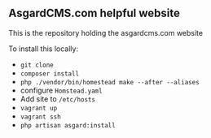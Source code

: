 ## AsgardCMS.com helpful website

This is the repository holding the asgardcms.com website

To install this locally:

- `git clone`
- `composer install`
- `php ./vendor/bin/homestead make --after --aliases`
- configure `Homstead.yaml`
- Add site to `/etc/hosts`
- `vagrant up`
- `vagrant ssh`
- `php artisan asgard:install`
